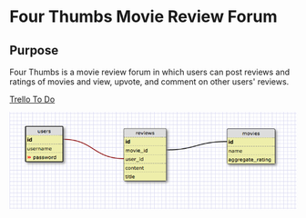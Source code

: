 # Four Thumbs Movie Review Forum

## Purpose

Four Thumbs is a movie review forum in which users can post reviews and ratings of movies and view, upvote, and comment on other users' reviews.

[Trello To Do](https://trello.com/b/bkWywjJP/four-thumbs-movie-review-forum)

![schema 1](images/schema1.png)

